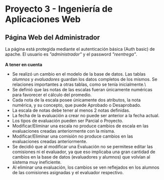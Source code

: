 # Proyecto 3 - Ingeniería de Aplicaciones Web
## Página Web del Administrador
La página está protegida mediante el autenticación básica (Auth basic) de apache.
El usuario es *"administrador"* y el password *"reentrega"*.\
\
**A tener en cuenta**
* Se realizó un cambio en el modelo de la base de datos. Las tablas *alumnos* y *evaluadores* guardan los datos completos de los mismos. Se relaciones importantes a otras tablas, como se tenía inicialmente.\
* Se definió que las notas de las escalas fueran únicamente numéricas para favorecer el cálculo del promedio.
* Cada nota de la escala posee únicamente dos atributos, la nota numérica, y su concepto, que puede Aprobado o Desaprobado.
* La escala de notas debe tener al menos 2 notas definidas.
* La fecha de la evaluación a crear no puede ser anterior a la fecha actual.
* Los tipos de evaluación pueden ser Parcial o Proyecto.
* Modificar/Eliminar una escala no produce cambios de escala en las evaluaciones creadas anteriormente con la misma.
* Modificar/Eliminar una comisión no produce cambios en las evaluaciones creadas anteriormente.
* Se decidió que al modificar una Evaluación no se permitese editar las comisiones ni el evaluador, ya que eso implicaba una gran cantidad de cambios en la base de datos (evaluadores y alumnos) que volvían al sistema muy ineficiente.
* Al eliminar una evaluación, los cambios se ven reflejados en los alumnos de las comisiones asignadas y el evaluador respectivo.
